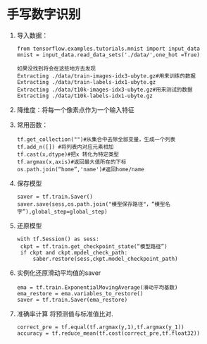 # 手写数字识别

1. 导入数据：

   ```
   from tensorflow.examples.tutorials.mnist import input_data
   mnist = input_data.read_data_sets('./data/',one_hot =True)
   
   如果没找到将会在这些地方去发现
   Extracting ./data/train-images-idx3-ubyte.gz#用来训练的数据
   Extracting ./data/train-labels-idx1-ubyte.gz
   Extracting ./data/t10k-images-idx3-ubyte.gz#用来测试的数据
   Extracting ./data/t10k-labels-idx1-ubyte.gz
   
   ```

   

2. 降维度：将每一个像素点作为一个输入特征

3. 常用函数：

   ```
   tf.get_collection("")#从集合中去除全部变量，生成一个列表
   tf.add_n([]) #将列表内对应元素相加
   tf.cast(x,dtype)#把x 转化为特定类型
   tf.argmax(x,axis)#返回最大值所在的下标
   os.path.join(“home”,'name')#返回home/name
   ```

   

4. 保存模型

   ```
   saver = tf.train.Saver()
   saver.save(sess,os.path.join("模型保存路径"，“模型名字”),global_step=global_step)
   ```

   

5. 还原模型

    

   ```
   with tf.Session() as sess:
   	ckpt = tf.train.get_checkpoint_state(“模型路径”)
   	if ckpt and ckpt.mpdel_check_path:
   		saber.restore(sess,ckpt.model_checkpoint_path)
   ```

6. 实例化还原滑动平均值的saver

   ```
   ema = tf.train.ExponentialMovingAverage(滑动平均基数)
   ema_restore = ema.variables_to_restore()
   saver = tf.train.Saver(ema_restore)
   ```

   

7. 准确率计算
   将预测值与标准值比对.

   ```
   correct_pre = tf.equal(tf.argmax(y,1),tf.argmax(y_1))
   accuracy = tf.reduce_mean(tf.cost(correct_pre,tf.float32))
   
   ```

